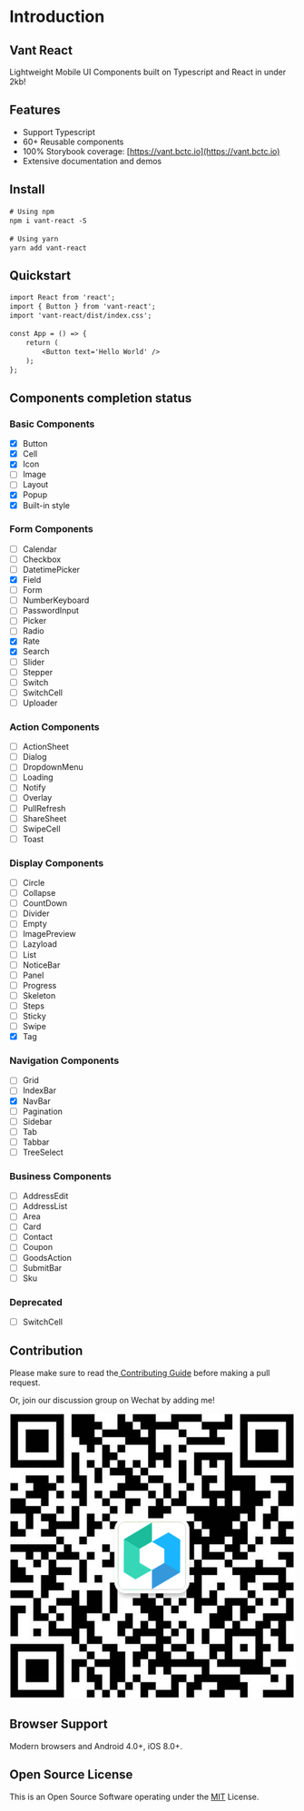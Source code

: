 # Introduction

## **Vant React**

Lightweight Mobile UI Components built on Typescript and React in under 2kb!

## **Features**

* Support Typescript
* 60+ Reusable components
* 100% Storybook coverage: [https://vant.bctc.io](https://vant.bctc.io)
* Extensive documentation and demos

## Install

```text
# Using npm
npm i vant-react -S

# Using yarn
yarn add vant-react
```

## Quickstart

```text
import React from 'react';
import { Button } from 'vant-react';
import 'vant-react/dist/index.css';

const App = () => {
    return (
        <Button text='Hello World' />
    );
};
```

## Components completion status

### Basic Components

* [x] Button
* [x] Cell
* [x] Icon
* [ ] Image
* [ ] Layout
* [x] Popup
* [x] Built-in style

### Form Components

* [ ] Calendar
* [ ] Checkbox
* [ ] DatetimePicker
* [x] Field
* [ ] Form
* [ ] NumberKeyboard
* [ ] PasswordInput
* [ ] Picker
* [ ] Radio
* [x] Rate
* [x] Search
* [ ] Slider
* [ ] Stepper
* [ ] Switch
* [ ] SwitchCell
* [ ] Uploader

### Action Components

* [ ] ActionSheet
* [ ] Dialog
* [ ] DropdownMenu
* [ ] Loading
* [ ] Notify
* [ ] Overlay
* [ ] PullRefresh
* [ ] ShareSheet
* [ ] SwipeCell
* [ ] Toast

### Display Components

* [ ] Circle
* [ ] Collapse
* [ ] CountDown
* [ ] Divider
* [ ] Empty
* [ ] ImagePreview
* [ ] Lazyload
* [ ] List
* [ ] NoticeBar
* [ ] Panel
* [ ] Progress
* [ ] Skeleton
* [ ] Steps
* [ ] Sticky
* [ ] Swipe
* [x] Tag

### Navigation Components

* [ ] Grid
* [ ] IndexBar
* [x] NavBar
* [ ] Pagination
* [ ] Sidebar
* [ ] Tab
* [ ] Tabbar
* [ ] TreeSelect

### Business Components

* [ ] AddressEdit
* [ ] AddressList
* [ ] Area
* [ ] Card
* [ ] Contact
* [ ] Coupon
* [ ] GoodsAction
* [ ] SubmitBar
* [ ] Sku

### Deprecated

* [ ] SwitchCell

## Contribution

Please make sure to read the[ Contributing Guide](https://github.com/mxdi9i7/vant-react/blob/master/CONTRIBUTION.md) before making a pull request.

Or, join our discussion group on Wechat by adding me!

![](.gitbook/assets/qr.png)

## Browser Support

Modern browsers and Android 4.0+, iOS 8.0+.

## Open Source License

This is an Open Source Software operating under the [MIT](https://github.com/mxdi9i7/vant-react/blob/master/LICENSE) License.

